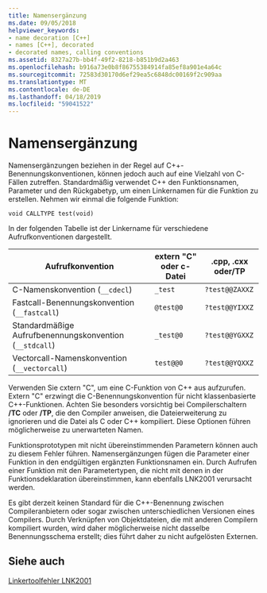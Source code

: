 ```yaml
---
title: Namensergänzung
ms.date: 09/05/2018
helpviewer_keywords:
- name decoration [C++]
- names [C++], decorated
- decorated names, calling conventions
ms.assetid: 8327a27b-bb4f-49f2-8218-b851b9d2a463
ms.openlocfilehash: b916a73e0b8f86755384914fa85ef8a901e4a64c
ms.sourcegitcommit: 72583d30170d6ef29ea5c6848dc00169f2c909aa
ms.translationtype: MT
ms.contentlocale: de-DE
ms.lasthandoff: 04/18/2019
ms.locfileid: "59041522"
---
```

# <a name="name-decoration"></a>Namensergänzung

Namensergänzungen beziehen in der Regel auf C++-Benennungskonventionen, können jedoch auch auf eine Vielzahl von C-Fällen zutreffen. Standardmäßig verwendet C++ den Funktionsnamen, Parameter und den Rückgabetyp, um einen Linkernamen für die Funktion zu erstellen. Nehmen wir einmal die folgende Funktion:

```
void CALLTYPE test(void)
```

In der folgenden Tabelle ist der Linkername für verschiedene Aufrufkonventionen dargestellt.

|Aufrufkonvention|extern "C" oder c-Datei|.cpp, .cxx oder/TP|
|------------------------|---------------------------|------------------------|
|C-Namenskonvention (`__cdecl`)|`_test`|`?test@@ZAXXZ`|
|Fastcall-Benennungskonvention (`__fastcall`)|`@test@0`|`?test@@YIXXZ`|
|Standardmäßige Aufrufbenennungskonvention (`__stdcall`)|`_test@0`|`?test@@YGXXZ`|
|Vectorcall-Namenskonvention (`__vectorcall`)|`test@@0`|`?test@@YQXXZ`|

Verwenden Sie cxtern "C", um eine C-Funktion von C++ aus aufzurufen. Extern "C" erzwingt die C-Benennungskonvention für nicht klassenbasierte C++-Funktionen. Achten Sie besonders vorsichtig bei Compilerschaltern **/TC** oder **/TP**, die den Compiler anweisen, die Dateierweiterung zu ignorieren und die Datei als C oder C++ kompiliert. Diese Optionen führen möglicherweise zu unerwarteten Namen.

Funktionsprototypen mit nicht übereinstimmenden Parametern können auch zu diesem Fehler führen. Namensergänzungen fügen die Parameter einer Funktion in den endgültigen ergänzten Funktionsnamen ein. Durch Aufrufen einer Funktion mit den Parametertypen, die nicht mit denen in der Funktionsdeklaration übereinstimmen, kann ebenfalls LNK2001 verursacht werden.

Es gibt derzeit keinen Standard für die C++-Benennung zwischen Compileranbietern oder sogar zwischen unterschiedlichen Versionen eines Compilers. Durch Verknüpfen von Objektdateien, die mit anderen Compilern kompiliert wurden, wird daher möglicherweise nicht dasselbe Benennungsschema erstellt; dies führt daher zu nicht aufgelösten Externen.

## <a name="see-also"></a>Siehe auch

[Linkertoolfehler LNK2001](../../error-messages/tool-errors/linker-tools-error-lnk2001.md)